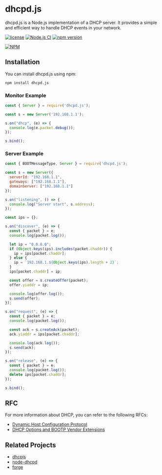 # dhcpd.js

dhcpd.js is a Node.js implementation of a DHCP server. It provides a
simple and efficient way to handle DHCP events in your network.

[![license](https://img.shields.io/badge/license-MIT-green.svg?style=flat)](https://raw.githubusercontent.com/mailsvb/dhcp/master/LICENSE)
[![Node.js CI](https://github.com/mailsvb/dhcp/actions/workflows/test.yml/badge.svg)](https://github.com/mailsvb/dhcp/actions/workflows/test.yml)
[![npm version](https://badge.fury.io/js/dhcpd.js.svg)](https://badge.fury.io/js/dhcpd.js)

[![NPM](https://nodei.co/npm/dhcpd.js.png)](https://nodei.co/npm/dhcpd.js/)

## Installation

You can install dhcpd.js using npm:

```bash
npm install dhcpd.js
```

### Monitor Example

```javascript
const { Server } = require('dhcpd.js');

const s = new Server('192.168.1.1');

s.on("dhcp", (e) => {
  console.log(e.packet.debug());
});

s.bind();
```

### Server Example

```javascript
const { BOOTMessageType, Server } = require('dhcpd.js');

const s = new Server({
  serverId: "192.168.1.1",
  gateways: ["192.168.1.1"],
  domainServer: ["192.168.1.1"]
});

s.on("listening", () => {
  console.log("Server start", s.address);
});

const ips = {};

s.on("discover", (e) => {
  const { packet } = e;
  console.log(packet.log());

  let ip = "0.0.0.0";
  if (Object.keys(ips).includes(packet.chaddr)) {
    ip = ips[packet.chaddr];
  } else {
    ip = `192.168.1.${Object.keys(ips).length + 2}`;
  }
  ips[packet.chaddr] = ip;

  const offer = s.createOffer(packet);
  offer.yiaddr = ip;

  console.log(offer.log());
  s.send(offer);
});

s.on("request", (e) => {
  const { packet } = e;
  console.log(packet.log());

  const ack = s.createAck(packet);
  ack.yiaddr = ips[packet.chaddr];

  console.log(ack.log());
  s.send(ack);
});

s.on("release", (e) => {
  const { packet } = e;
  console.log(packet.log());
  delete ips[packet.chaddr];
});

s.bind();
```

## RFC

For more information about DHCP, you can refer to the following RFCs:

- [Dynamic Host Configuration Protocol](https://tools.ietf.org/html/rfc2131)
- [DHCP Options and BOOTP Vendor Extensions](https://tools.ietf.org/html/rfc2132)

## Related Projects

- [dhcpjs](https://github.com/apaprocki/node-dhcpjs)
- [node-dhcpd](https://github.com/glaszig/node-dhcpd)
- [forge](https://github.com/konobi/forge/blob/master/lib/dhcpd.js)
